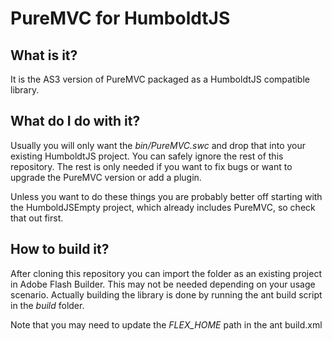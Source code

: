 PureMVC for HumboldtJS
======================

## What is it?

It is the AS3 version of PureMVC packaged as a HumboldtJS compatible library.

## What do I do with it?

Usually you will only want the *bin/PureMVC.swc* and drop that into your 
existing HumboldtJS project. You can safely ignore the rest of this repository.
The rest is only needed if you want to fix bugs or want to upgrade the PureMVC
version or add a plugin.

Unless you want to do these things you are probably better off starting with
the HumboldJSEmpty project, which already includes PureMVC, so check that out first.

## How to build it?

After cloning this repository you can import the folder as an existing project
in Adobe Flash Builder. This may not be needed depending on your usage
scenario. Actually building the library is done by running the ant build
script in the *build* folder.

Note that you may need to update the *FLEX_HOME* path in the ant build.xml